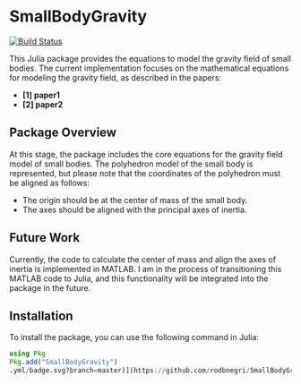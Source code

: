 
# SmallBodyGravity

[![Build Status](https://github.com/rodbnegri/SmallBodyGravity.jl/actions/workflows/CI.yml/badge.svg?branch=master)](https://github.com/rodbnegri/SmallBodyGravity.jl/actions/workflows/CI.yml?query=branch%3Amaster)

This Julia package provides the equations to model the gravity field of small bodies. The current implementation focuses on the mathematical equations for modeling the gravity field, as described in the papers:

- **[1] paper1**
- **[2] paper2**

## Package Overview

At this stage, the package includes the core equations for the gravity field model of small bodies. The polyhedron model of the small body is represented, but please note that the coordinates of the polyhedron must be aligned as follows:
- The origin should be at the center of mass of the small body.
- The axes should be aligned with the principal axes of inertia.

## Future Work

Currently, the code to calculate the center of mass and align the axes of inertia is implemented in MATLAB. I am in the process of transitioning this MATLAB code to Julia, and this functionality will be integrated into the package in the future.

## Installation

To install the package, you can use the following command in Julia:

```julia
using Pkg
Pkg.add("SmallBodyGravity")
.yml/badge.svg?branch=master)](https://github.com/rodbnegri/SmallBodyGravity.jl/actions/workflows/CI.yml?query=branch%3Amaster)
